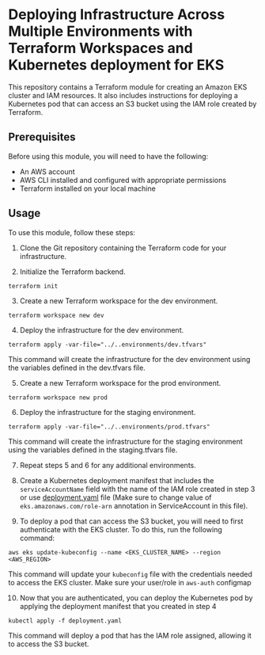 # Deploying Infrastructure Across Multiple Environments with Terraform Workspaces and Kubernetes deployment for EKS
This repository contains a Terraform module for creating an Amazon EKS cluster and IAM resources. It also includes instructions for deploying a Kubernetes pod that can access an S3 bucket using the IAM role created by Terraform.

## Prerequisites
Before using this module, you will need to have the following:

* An AWS account
* AWS CLI installed and configured with appropriate permissions
* Terraform installed on your local machine

## Usage
To use this module, follow these steps:

1. Clone the Git repository containing the Terraform code for your infrastructure.

2. Initialize the Terraform backend.

```
terraform init
```

3. Create a new Terraform workspace for the dev environment.

```
terraform workspace new dev
```

4. Deploy the infrastructure for the dev environment.

```
terraform apply -var-file="../..environments/dev.tfvars"
```

This command will create the infrastructure for the dev environment using the variables defined in the dev.tfvars file.

5. Create a new Terraform workspace for the prod environment.

```
terraform workspace new prod
```

6. Deploy the infrastructure for the staging environment.

```
terraform apply -var-file="../..environments/prod.tfvars"
```

This command will create the infrastructure for the staging environment using the variables defined in the staging.tfvars file.

7. Repeat steps 5 and 6 for any additional environments.

8. Create a Kubernetes deployment manifest that includes the `serviceAccountName` field with the name of the IAM role created in step 3 or use [deployment.yaml](./examples/deployment.yaml)
file (Make sure to change value of `eks.amazonaws.com/role-arn` annotation in ServiceAccount in this file).

9. To deploy a pod that can access the S3 bucket, you will need to first authenticate with the EKS cluster. To do this, run the following command:

```
aws eks update-kubeconfig --name <EKS_CLUSTER_NAME> --region <AWS_REGION>
```

This command will update your `kubeconfig` file with the credentials needed to access the EKS cluster. Make sure your user/role in `aws-auth` configmap

10. Now that you are authenticated, you can deploy the Kubernetes pod by applying the deployment manifest that you created in step 4

```
kubectl apply -f deployment.yaml
```

This command will deploy a pod that has the IAM role assigned, allowing it to access the S3 bucket.

